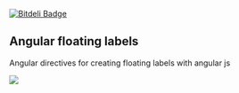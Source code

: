 [![Bitdeli Badge](https://d2weczhvl823v0.cloudfront.net/HichemBenChaaben/angular-floating-labels.github.io/trend.png)](https://bitdeli.com/free "Bitdeli Badge")

## Angular floating labels

Angular directives for creating floating labels with angular js

<img src="https://lh3.googleusercontent.com/zo49hJTLrhq0psLdUADuL8ERqKA_1KfJKo_628UUUb1o_nVW_7uEmo-3HQEO4RPzjOiIlP2jPLbXMt0=w1804-h818-rw">
